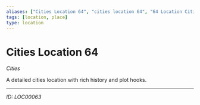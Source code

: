 ```yaml
---
aliases: ["Cities Location 64", "cities location 64", "64 Location Cities"]
tags: [location, place]
type: location
---
```


# Cities Location 64

*Cities*

A detailed cities location with rich history and plot hooks.

---
*ID: LOC00063*